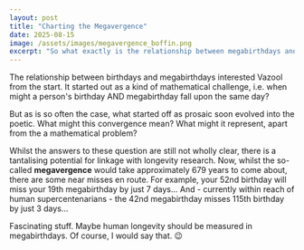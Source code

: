 ```yaml
---
layout: post
title: "Charting the Megavergence"
date: 2025-08-15
image: /assets/images/megavergence_boffin.png
excerpt: "So what exactly is the relationship between megabirthdays and common or garden birthdays. And why should we care? "
---
```


<p>The relationship between birthdays and megabirthdays interested Vazool from the start.  It started out as a kind of mathematical challenge, i.e. when might a person's birthday AND megabirthday fall upon the same day?</p>

<p>But as is so often the case, what started off as prosaic soon evolved into the poetic.  What might this convergence mean?  What might it represent, apart from the a mathematical problem?</p>

<p>Whilst the answers to these question are still not wholly clear, there is a tantalising potential for linkage with longevity research.  Now, whilst the so-called <strong>megavergence</strong> would take approximately 679 years to come about, there are some near misses en route.  For example, your 52nd birthday will miss your 19th megabirthday by just 7 days... And - currently within reach of human supercentenarians - the 42nd megabirthday misses 115th birthday by just 3 days... </p>

<p>Fascinating stuff.  Maybe human longevity should be measured in megabirthdays. Of course, I would say that. 😉</p>


